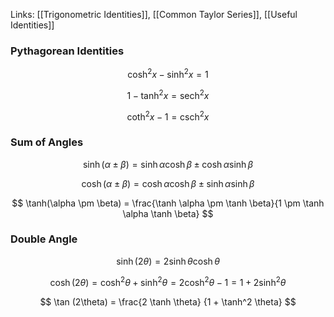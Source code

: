 Links: [[Trigonometric Identities]], [[Common Taylor Series]], [[Useful Identities]]

### Pythagorean Identities

$$ \cosh^2x-\sinh^2x=1 $$

$$ \newcommand{\sech}{\operatorname{sech}} 1-\tanh^2x=\sech^2x $$

$$ \coth^2x-1=\operatorname{csch}^2x $$

### Sum of Angles

$$ \sinh(\alpha \pm \beta) = \sinh \alpha \cosh \beta \pm \cosh \alpha \sinh \beta $$

$$ \cosh(\alpha \pm \beta) = \cosh \alpha \cosh \beta \pm \sinh \alpha \sinh \beta $$

$$ \tanh(\alpha \pm \beta) = \frac{\tanh \alpha \pm \tanh \beta}{1 \pm \tanh \alpha \tanh \beta} $$

### Double Angle

$$ \sinh (2\theta) = 2 \sinh \theta \cosh \theta $$

$$ \cosh (2\theta) = \cosh^2 \theta + \sinh^2 \theta = 2 \cosh^2 \theta - 1 = 1 + 2 \sinh^2 \theta $$

$$ \tan (2\theta) = \frac{2 \tanh \theta} {1 + \tanh^2 \theta} $$